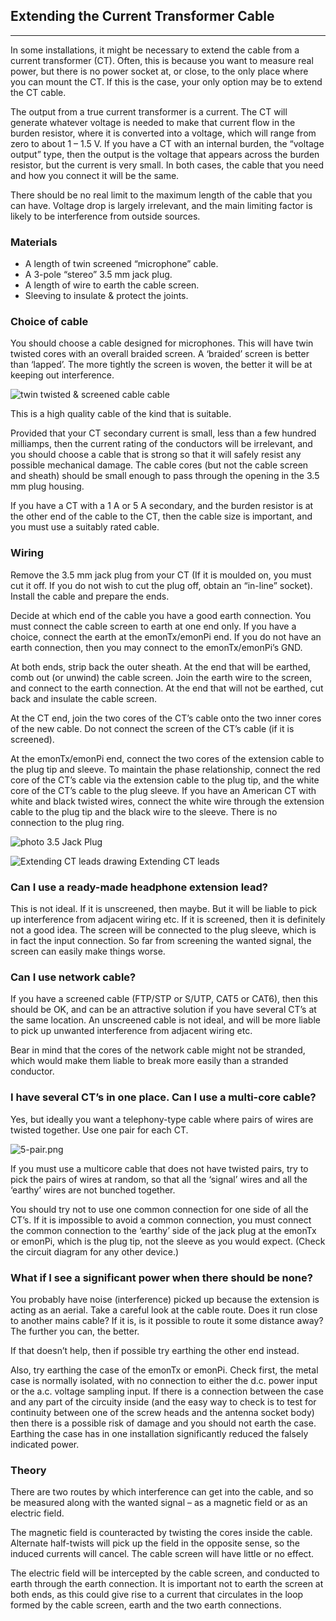 ## Extending the Current Transformer Cable

***

In some installations, it might be necessary to extend the cable from a current transformer (CT). Often, this is because you want to measure real power, but there is no power socket at, or close, to the only place where you can mount the CT. If this is the case, your only option may be to extend the CT cable.

The output from a true current transformer is a current. The CT will generate whatever voltage is needed to make that current flow in the burden resistor, where it is converted into a voltage, which will range from zero to about 1 – 1.5 V. If you have a CT with an internal burden, the “voltage output” type, then the output is the voltage that appears across the burden resistor, but the current is very small. In both cases, the cable that you need and how you connect it will be the same.

There should be no real limit to the maximum length of the cable that you can have. Voltage drop is largely irrelevant, and the main limiting factor is likely to be interference from outside sources.

### Materials

- A length of twin screened “microphone” cable.
- A 3-pole “stereo” 3.5 mm jack plug.
- A length of wire to earth the cable screen.
- Sleeving to insulate & protect the joints.

### Choice of cable

You should choose a cable designed for microphones. This will have twin twisted cores with an overall braided screen. A ‘braided’ screen is better than ‘lapped’. The more tightly the screen is woven, the better it will be at keeping out interference.

![twin twisted & screened cable cable](files/cable.png)

This is a high quality cable of the kind that is suitable.

Provided that your CT secondary current is small, less than a few hundred milliamps, then the current rating of the conductors will be irrelevant, and you should choose a cable that is strong so that it will safely resist any possible mechanical damage. The cable cores (but not the cable screen and sheath) should be small enough to pass through the opening in the 3.5 mm plug housing.

If you have a CT with a 1 A or 5 A secondary, and the burden resistor is at the other end of the cable to the CT, then the cable size is important, and you must use a suitably rated cable.

### Wiring

Remove the 3.5 mm jack plug from your CT (If it is moulded on, you must cut it off. If you do not wish to cut the plug off, obtain an “in-line” socket).
Install the cable and prepare the ends.

Decide at which end of the cable you have a good earth connection. You must connect the cable screen to earth at one end only. If you have a choice, connect the earth at the emonTx/emonPi end. If you do not have an earth connection, then you may connect to the emonTx/emonPi’s GND.

At both ends, strip back the outer sheath. At the end that will be earthed, comb out (or unwind) the cable screen. Join the earth wire to the screen, and connect to the earth connection. At the end that will not be earthed, cut back and insulate the cable screen.

At the CT end, join the two cores of the CT’s cable onto the two inner cores of the new cable. Do not connect the screen of the CT’s cable (if it is screened).

At the emonTx/emonPi end, connect the two cores of the extension cable to the plug tip and sleeve. To maintain the phase relationship, connect the red core of the CT’s cable via the extension cable to the plug tip, and the white core of the CT’s cable to the plug sleeve. If you have an American CT with white and black twisted wires, connect the white wire through the extension cable to the plug tip and the black wire to the sleeve. There is no connection to the plug ring.

![photo 3.5 Jack Plug](files/3.5-jack-plug.png)

![Extending CT leads drawing Extending CT leads](files/extending-ct-leads.png)

### Can I use a ready-made headphone extension lead?

This is not ideal. If it is unscreened, then maybe. But it will be liable to pick up interference from adjacent wiring etc. If it is screened, then it is definitely not a good idea. The screen will be connected to the plug sleeve, which is in fact the input connection. So far from screening the wanted signal, the screen can easily make things worse.

### Can I use network cable?

If you have a screened cable (FTP/STP or S/UTP, CAT5 or CAT6), then this should be OK, and can be an attractive solution if you have several CT’s at the same location. An unscreened cable is not ideal, and will be more liable to pick up unwanted interference from adjacent wiring etc.

Bear in mind that the cores of the network cable might not be stranded, which would make them liable to break more easily than a stranded conductor.

### I have several CT’s in one place. Can I use a multi-core cable?

Yes, but ideally you want a telephony-type cable where pairs of wires are twisted together. Use one pair for each CT.

![5-pair.png](files/5-pair.png)

If you must use a multicore cable that does not have twisted pairs, try to pick the pairs of wires at random, so that all the ‘signal’ wires and all the ‘earthy’ wires are not bunched together.

You should try not to use one common connection for one side of all the CT’s. If it is impossible to avoid a common connection, you must connect the common connection to the ‘earthy’ side of the jack plug at the emonTx or emonPi, which is the plug tip, not the sleeve as you would expect. (Check the circuit diagram for any other device.)

### What if I see a significant power when there should be none?

You probably have noise (interference) picked up because the extension is acting as an aerial. Take a careful look at the cable route. Does it run close to another mains cable? If it is, is it possible to route it some distance away? The further you can, the better. 

If that doesn’t help, then if possible try earthing the other end instead. 

Also, try earthing the case of the emonTx or emonPi. Check first, the metal case is normally isolated, with no connection to either the d.c. power input or the a.c. voltage sampling input. If there is a connection between the case and any part of the circuity inside (and the easy way to check is to test for continuity between one of the screw heads and the antenna socket body) then there is a possible risk of damage and you should not earth the case. Earthing the case has in one installation significantly reduced the falsely indicated power.

### Theory

There are two routes by which interference can get into the cable, and so be measured along with the wanted signal – as a magnetic field or as an electric field.

The magnetic field is counteracted by twisting the cores inside the cable. Alternate half-twists will pick up the field in the opposite sense, so the induced currents will cancel. The cable screen will have little or no effect.

The electric field will be intercepted by the cable screen, and conducted to earth through the earth connection. It is important not to earth the screen at both ends, as this could give rise to a current that circulates in the loop formed by the cable screen, earth and the two earth connections.
